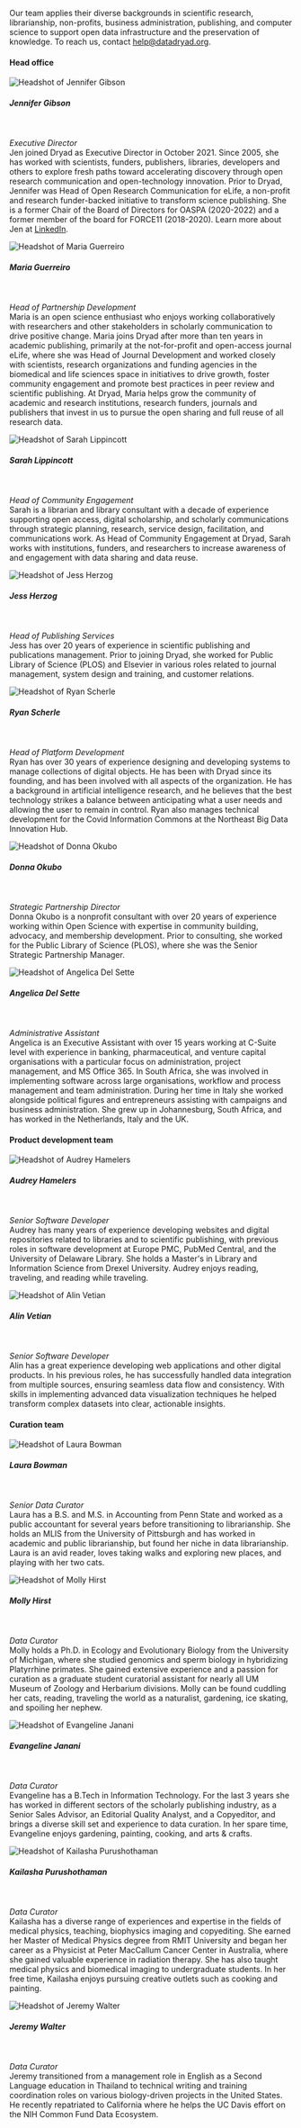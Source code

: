 <p>Our team applies their diverse backgrounds in scientific research, librarianship, non-profits, business administration, publishing, and computer science to support open data infrastructure and the preservation of knowledge. To reach us, contact <a href=mailto:help@datadryad.org>help@datadryad.org</a>.</p>

<h4>Head office</h4>
<div class="about-bios">
<div class="bio">
  <img src="/images/jgibson.jpeg" alt="Headshot of Jennifer Gibson">
  <h5>Jennifer Gibson</h5><br/>
  <p><em>Executive Director</em><br/>
  Jen joined Dryad as Executive Director in October 2021. Since 2005, she has
  worked with scientists, funders, publishers, libraries, developers and others
  to explore fresh paths toward accelerating discovery through open research
  communication and open-technology innovation. Prior to Dryad, Jennifer was
  Head of Open Research Communication for eLife, a non-profit and research
  funder-backed initiative to transform science publishing. She is a former Chair of the
  Board of Directors for OASPA (2020-2022) and a former member of the board for
  FORCE11 (2018-2020). Learn more about Jen at
  <a href="https://www.linkedin.com/in/jmclenna/" target="_blank">LinkedIn</a>.
  </p>
</div>
<div class="bio">
  <img src="/images/maria.jpg" alt="Headshot of Maria Guerreiro">
  <h5>Maria Guerreiro</h5><br/>
  <p><em>Head of Partnership Development</em><br/>
  Maria is an open science enthusiast who enjoys working collaboratively with researchers and other stakeholders in scholarly communication to drive positive change. Maria joins Dryad after more than ten years in academic publishing, primarily at the not-for-profit and open-access journal eLife, where she was Head of Journal Development and worked closely with scientists, research organizations and funding agencies in the biomedical and life sciences space in initiatives to drive growth, foster community engagement and promote best practices in peer review and scientific publishing. At Dryad, Maria helps grow the community of academic and research institutions, research funders, journals and publishers that invest in us to pursue the open sharing and full reuse of all research data.
  </p>
</div>
<div class="bio">
  <img src="/images/sarah.jpg" alt="Headshot of Sarah Lippincott">
  <h5>Sarah Lippincott</h5><br/>
  <p><em>Head of Community Engagement</em><br/>
  Sarah is a librarian and library consultant with a decade of experience supporting open access, digital scholarship, and scholarly communications through strategic planning, research, service design, facilitation, and communications work. As Head of Community Engagement at Dryad, Sarah works with institutions, funders, and researchers to increase awareness of and engagement with data sharing and data reuse.
</p>
</div>
<div class="bio">
  <img src="/images/JHerzog.jpg" alt="Headshot of Jess Herzog">
  <h5>Jess Herzog</h5><br/>
  <p><em>Head of Publishing Services</em><br/>
  Jess has over 20 years of experience in scientific publishing and publications management. Prior to joining Dryad, she worked for Public Library of Science (PLOS) and Elsevier in various roles related to journal management, system design and training, and customer relations.</p>
</div>
<div class="bio">
  <img src="/images/rscherle.jpg" alt="Headshot of Ryan Scherle">
  <h5>Ryan Scherle</h5><br/>
  <p><em>Head of Platform Development</em><br/>
  Ryan has over 30 years of experience designing and developing systems to manage collections of digital objects. He has been with Dryad since its founding, and has been involved with all aspects of the organization. He has a background in artificial intelligence research, and he believes that the best technology strikes a balance between anticipating what a user needs and allowing the user to remain in control. Ryan also manages technical development for the Covid Information Commons at the Northeast Big Data Innovation Hub. 
</p>
</div>
<div class="bio">
  <img src="/images/okubo.jpg" alt="Headshot of Donna Okubo">
  <h5>Donna Okubo</h5><br/>
  <p><em>Strategic Partnership Director</em><br/>
  Donna Okubo is a nonprofit consultant with over 20 years of experience working within Open Science with expertise in community building, advocacy, and membership development. Prior to consulting, she worked for the Public Library of Science (PLOS), where she was the Senior Strategic Partnership Manager.</p>
</div>
<div class="bio">
  <img src="/images/angelica.jpg" alt="Headshot of Angelica Del Sette">
  <h5>Angelica Del Sette</h5><br/>
  <p><em>Administrative Assistant</em><br/>
  Angelica is an Executive Assistant with over 15 years working at C-Suite level with experience in banking, pharmaceutical, and venture capital organisations with a particular focus on administration, project management, and MS Office 365. In South Africa, she was involved in implementing software across large organisations, workflow and process management and team administration. During her time in Italy she worked alongside political figures and entrepreneurs assisting with campaigns and business administration. She grew up in Johannesburg, South Africa, and has worked in the Netherlands, Italy and the UK.</p>
</div>
</div>

#### Product development team

<div class="about-bios">
   <div class="bio">
     <img src="/images/audrey.jpg" alt="Headshot of Audrey Hamelers">
     <h5>Audrey Hamelers</h5><br/>
     <p><em>Senior Software Developer</em><br/>
     Audrey has many years of experience developing websites and digital repositories related to libraries and to scientific publishing, with previous roles in software development at Europe PMC, PubMed Central, and the University of Delaware Library. She holds a Master's in Library and Information Science from Drexel University. Audrey enjoys reading, traveling, and reading while traveling.
     </p>
   </div>
   <div class="bio"><!-- This item was added so that when there are just 2 bios these are on the same row --></div>
   <div class="bio">
     <img src="/images/alin.jpeg" alt="Headshot of Alin Vetian">
     <h5>Alin Vetian</h5><br/>
     <p><em>Senior Software Developer</em><br/>
     Alin has a great experience developing web applications and other digital products. In his previous roles, he has successfully handled data integration from multiple sources, ensuring seamless data flow and consistency. With skills in implementing advanced data visualization techniques he helped transform complex datasets into clear, actionable insights.
     </p>
   </div>
</div>

#### Curation team

<div class="about-bios">
<div class="bio">
  <img src="/images/laura.jpg" alt="Headshot of Laura Bowman">
  <h5>Laura Bowman</h5><br/>
  <p><em>Senior Data Curator</em><br/>
  Laura has a B.S. and M.S. in Accounting from Penn State and worked as a public accountant for several years before transitioning to librarianship. She holds an MLIS from the University of Pittsburgh and has worked in academic and public librarianship, but found her niche in data librarianship. Laura is an avid reader, loves taking walks and exploring new places, and playing with her two cats.
  </p>
</div>
<div class="bio">
  <img src="/images/mollyhirst.jpg" alt="Headshot of Molly Hirst">
  <h5>Molly Hirst</h5><br/>
  <p><em>Data Curator</em><br/>
  Molly holds a Ph.D. in Ecology and Evolutionary Biology from the University of Michigan, where she studied genomics and sperm biology in hybridizing Platyrrhine primates. She gained extensive experience and a passion for curation as a graduate student curatorial assistant for nearly all UM Museum of Zoology and Herbarium divisions. Molly can be found cuddling her cats, reading, traveling the world as a naturalist, gardening, ice skating, and spoiling her nephew.
  </p>
</div>
<div class="bio">
  <img src="/images/evangeline.jpg" alt="Headshot of Evangeline Janani">
  <h5>Evangeline Janani</h5><br/>
  <p><em>Data Curator</em><br/>
  Evangeline has a B.Tech in Information Technology. For the last 3 years she has worked in different sectors of the scholarly publishing industry, as a Senior Sales Advisor, an Editorial Quality Analyst, and a Copyeditor, and brings a diverse skill set and experience to data curation. In her spare time, Evangeline enjoys gardening, painting, cooking, and arts & crafts.</p>
</div>
<div class="bio">
  <img src="/images/kailasha.jpg" alt="Headshot of Kailasha Purushothaman">
  <h5>Kailasha Purushothaman</h5><br/>
  <p><em>Data Curator</em><br/>
  Kailasha has a diverse range of experiences and expertise in the fields of medical physics, teaching, biophysics imaging and copyediting. She earned her Master of Medical Physics degree from RMIT University and began her career as a Physicist at Peter MacCallum Cancer Center in Australia, where she gained valuable experience in radiation therapy. She has also taught medical physics and biomedical imaging to undergraduate students. In her free time, Kailasha enjoys pursuing creative outlets such as cooking and painting.</p>
</div>
<div class="bio">
  <img src="/images/jwalter.png" alt="Headshot of Jeremy Walter">
  <h5>Jeremy Walter</h5><br/>
  <p><em>Data Curator</em><br/>
  Jeremy transitioned from a management role in English as a Second Language
  education in Thailand to technical writing and training coordination roles on
  various biology-driven projects in the United States. He recently repatriated
  to California where he helps the UC Davis effort on the NIH Common Fund Data
  Ecosystem.</p>
</div>
</div>
